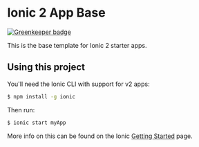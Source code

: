 Ionic 2 App Base
=====================

[![Greenkeeper badge](https://badges.greenkeeper.io/ChristosGeorgiou/anekdota.svg)](https://greenkeeper.io/)

This is the base template for Ionic 2 starter apps.

## Using this project

You'll need the Ionic CLI with support for v2 apps:

```bash
$ npm install -g ionic
```

Then run:

```bash
$ ionic start myApp
```

More info on this can be found on the Ionic [Getting Started](http://ionicframework.com/docs/v2/getting-started/) page.
